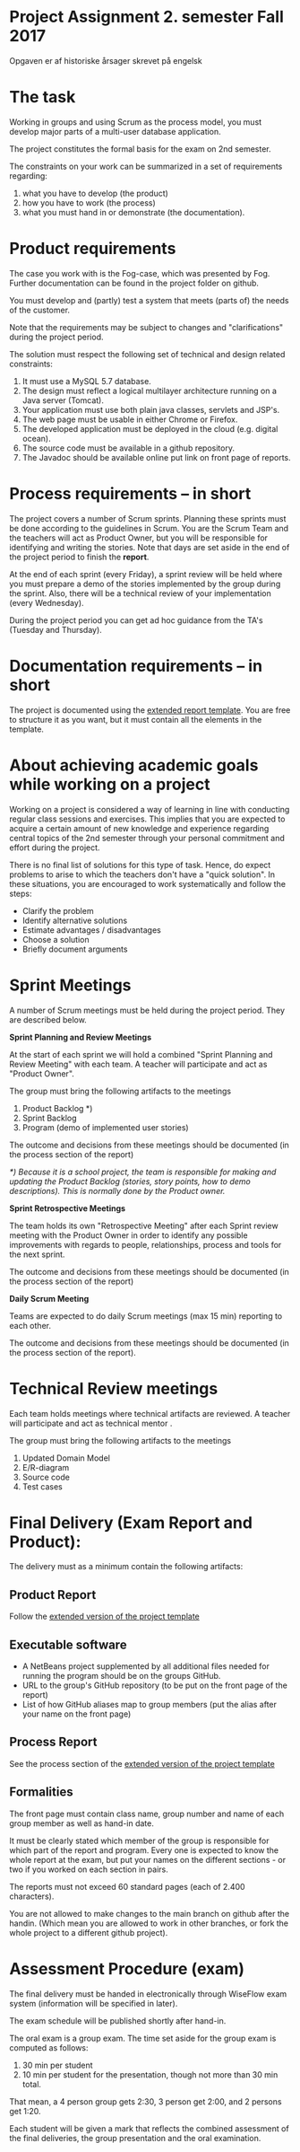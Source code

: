 ­
# Project Assignment 2. semester Fall 2017
Opgaven er af historiske årsager skrevet på engelsk

# The task

Working in groups and using Scrum as the process model, you must develop major parts of a multi-user database application.

The project constitutes the formal basis for the exam on 2nd semester. 

The constraints on your work can be summarized in a set of requirements regarding:

1. what you have to develop (the product)
2. how you have to work (the process)
3. what you must hand in or demonstrate (the documentation).

# Product requirements

The case you work with is the Fog-case, which was presented by Fog. Further documentation can be found in the project folder on github.

You must develop and (partly) test a system that meets (parts of) the needs of the customer.

Note that the requirements may be subject to changes and "clarifications" during the project period.

The solution must respect the following set of technical and design related constraints:

1. It must use a MySQL 5.7 database.
2. The design must reflect a logical multilayer architecture running on a Java server (Tomcat).
3. Your application must use both plain java classes, servlets and JSP's. 
4. The web page must be usable in either Chrome or Firefox.
5. The developed application must be deployed in the cloud (e.g. digital ocean).
6. The source code must be available in a github repository.
7. The Javadoc should be available online put link on front page of reports.

# Process requirements – in short

The project covers a number of Scrum sprints. Planning these sprints must be done according to the guidelines in Scrum. You are the Scrum Team and the teachers will act as Product Owner, but you will be responsible for identifying and writing the stories. Note that days are set aside in the end of the project period to finish the **report**.

At the end of each sprint (every Friday), a sprint review will be held where you must prepare a demo of the stories implemented by the group during the sprint.  Also, there will be a technical review of your implementation (every Wednesday).

During the project period you can get ad hoc guidance from the TA's (Tuesday and Thursday). 

# Documentation requirements – in short

The project is documented using the [extended report template](RapportSkabelonII.md). You are free to structure it as you want, but it must contain all the elements in the template.

# About achieving academic goals while working on a project

Working on a project is considered a way of learning in line with conducting regular class sessions and exercises. This implies that you are expected to acquire a certain amount of new knowledge and experience regarding central topics of the 2nd semester through your personal commitment and effort during the project.

There is no final list of solutions for this type of task. Hence, do expect problems to arise to which the teachers don't have a "quick solution". In these situations, you are encouraged to work systematically and follow the steps:

-  Clarify the problem
-  Identify alternative solutions
-  Estimate advantages / disadvantages
-  Choose a solution
-  Briefly document arguments

# Sprint Meetings

A number of Scrum meetings must be held during the project period. They are described below.

**Sprint Planning and Review Meetings**

At the start of each sprint we will hold a combined "Sprint Planning and Review Meeting" with each team. A teacher will participate and act as "Product Owner". 

The group must bring the following artifacts to the meetings

1. Product Backlog \*)
2. Sprint Backlog
3. Program (demo of implemented user stories)

The outcome and decisions from these meetings should be documented (in the process section of the report)

_\*) Because it is a school project, the team is responsible for making and updating the Product Backlog (stories, story points, how to demo descriptions). This is normally done by the Product owner._

**Sprint Retrospective Meetings**

The team holds its own "Retrospective Meeting" after each Sprint review meeting with the Product Owner in order to identify any possible improvements with regards to people, relationships, process and tools for the next sprint.

The outcome and decisions from these meetings should be documented (in the process section of the report)

**Daily Scrum Meeting**

Teams are expected to do daily Scrum meetings (max 15 min) reporting to each other.

The outcome and decisions from these meetings should be documented (in the process section of the report).

# Technical Review meetings

Each team holds meetings where technical artifacts are reviewed. A teacher will participate and act as technical mentor . 

The group must bring the following artifacts to the meetings

1. Updated Domain Model
2. E/R-diagram
3. Source code
3. Test cases

# Final Delivery (Exam Report and Product):

The delivery must as a minimum contain the following artifacts:

## Product Report
Follow the [extended version of the project template](RapportSkabelonII.md)  

## Executable software
  -  A NetBeans project  supplemented by all additional files needed for running the program should be on the groups GitHub.
  -  URL to the group's GitHub repository (to be put on the front page of the report)
  -  List of how GitHub aliases map to group members (put the alias after your name on the front page)

## Process Report
See the process section of the [extended version of the project template](RapportSkabelonII.md)  

## Formalities

The front page must contain class name, group number and name of each group member as well as hand-in date.

It must be clearly stated which member of the group is responsible for which part of the report and program. Every one is expected to know the whole report at the exam, but put your names on the different sections - or two if you worked on each section in pairs.

The reports must not exceed 60 standard pages (each of 2.400 characters). 

You are not allowed to make changes to the main branch on github after the handin. (Which mean you are allowed to work in other branches, or fork the whole project to a different github project).

# Assessment Procedure (exam)

The final delivery must be handed in electronically through WiseFlow exam system (information will be specified in later).

The exam schedule will be published shortly after hand-in.

The oral exam is a group exam. The time set aside for the group exam is computed as follows:

1. 30 min per student
2. 10 min per student for the presentation, though not more than 30 min total.

That mean, a 4 person group gets 2:30, 3 person get 2:00, and 2 persons get 1:20.

Each student will be given a mark that reflects the combined assessment of the final deliveries, the group presentation and the oral examination.
 
